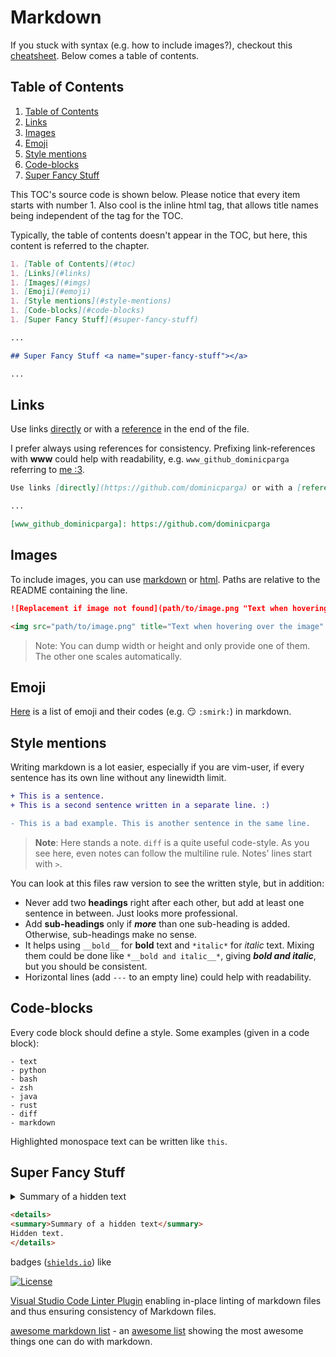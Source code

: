 # Markdown

If you stuck with syntax (e.g. how to include images?), checkout this [cheatsheet][www_md_cheatsheet].
Below comes a table of contents.

## Table of Contents <a name="toc"></a>

1. [Table of Contents](#toc)
1. [Links](#links)
1. [Images](#imgs)
1. [Emoji](#emoji)
1. [Style mentions](#style-mentions)
1. [Code-blocks](#code-blocks)
1. [Super Fancy Stuff](#super-fancy-stuff)

This TOC's source code is shown below.
Please notice that every item starts with number 1.
Also cool is the inline html tag, that allows title names being independent of the tag for the TOC.

Typically, the table of contents doesn't appear in the TOC, but here, this content is referred to the chapter.

```markdown
1. [Table of Contents](#toc)
1. [Links](#links)
1. [Images](#imgs)
1. [Emoji](#emoji)
1. [Style mentions](#style-mentions)
1. [Code-blocks](#code-blocks)
1. [Super Fancy Stuff](#super-fancy-stuff)

...

## Super Fancy Stuff <a name="super-fancy-stuff"></a>

...
```

## Links <a name="links"></a>

Use links [directly](https://github.com/dominicparga) or with a [reference][www_github_dominicparga] in the end of the file.

I prefer always using references for consistency.
Prefixing link-references with __www__ could help with readability, e.g. `www_github_dominicparga` referring to [me :3][www_github_dominicparga].

```markdown
Use links [directly](https://github.com/dominicparga) or with a [reference][www_github_dominicparga] in the end of the file.

...

[www_github_dominicparga]: https://github.com/dominicparga
```

## Images <a name="imgs"></a>

To include images, you can use [markdown][www_md_cheatsheet_images] or [html][www_md_image_via_html].
Paths are relative to the README containing the line.

```markdown
![Replacement if image not found](path/to/image.png "Text when hovering over the image")
```

```html
<img src="path/to/image.png" title="Text when hovering over the image" alt="Replacement if image not found" width="256" height="256"/>
```

> Note: You can dump width or height and only provide one of them.
> The other one scales automatically.

## Emoji <a name="emoji"></a>

[Here][www_emoji] is a list of emoji and their codes (e.g. :smirk: `:smirk:`) in markdown.

## Style mentions <a name="style-mentions"></a>

Writing markdown is a lot easier, especially if you are vim-user, if every sentence has its own line without any linewidth limit.

```diff
+ This is a sentence.
+ This is a second sentence written in a separate line. :)

- This is a bad example. This is another sentence in the same line.
```

> __Note__: Here stands a note.
> `diff` is a quite useful code-style.
> As you see here, even notes can follow the multiline rule.
> Notes' lines start with `>`.

You can look at this files raw version to see the written style, but in addition:

- Never add two __headings__ right after each other, but add at least one sentence in between.
  Just looks more professional.
- Add __sub-headings__ only if *__more__* than one sub-heading is added.
  Otherwise, sub-headings make no sense.
- It helps using `__bold__` for __bold__ text and `*italic*` for *italic* text.
  Mixing them could be done like `*__bold and italic__*`, giving *__bold and italic__*, but you should be consistent.
- Horizontal lines (add `---` to an empty line) could help with readability.

## Code-blocks <a name="code-blocks"></a>

Every code block should define a style.
Some examples (given in a code block):

```text
- text
- python
- bash
- zsh
- java
- rust
- diff
- markdown
```

Highlighted monospace text can be written like `this`.

## Super Fancy Stuff <a name="super-fancy-stuff"></a>

<details>
<summary>Summary of a hidden text</summary>
Hidden text hihi.
</details>

```markdown
<details>
<summary>Summary of a hidden text</summary>
Hidden text.
</details>
```

badges ([`shields.io`](https://shields.io)) like

[![License][www_license_badge]][www_license]

[Visual Studio Code Linter Plugin](https://marketplace.visualstudio.com/items?itemName=DavidAnson.vscode-markdownlint) enabling in-place linting of markdown files and thus ensuring consistency of Markdown files.

[awesome markdown list](https://github.com/mundimark/awesome-markdown/pull/26/files) - an [awesome list](https://github.com/topics/awesome-list) showing the most awesome things one can do with markdown.

[www_md_cheatsheet]: https://github.com/adam-p/markdown-here/wiki/Markdown-Cheatsheet
[www_md_cheatsheet_images]: https://github.com/adam-p/markdown-here/wiki/Markdown-Cheatsheet#images
[www_md_image_via_html]: https://stackoverflow.com/a/14747656

[www_emoji]: https://gist.github.com/rxaviers/7360908

[www_github_dominicparga]: https://github.com/dominicparga

[www_license_badge]: https://img.shields.io/github/license/dominicparga/howto
[www_license]: https://github.com/dominicparga/howto/blob/master/LICENSE
